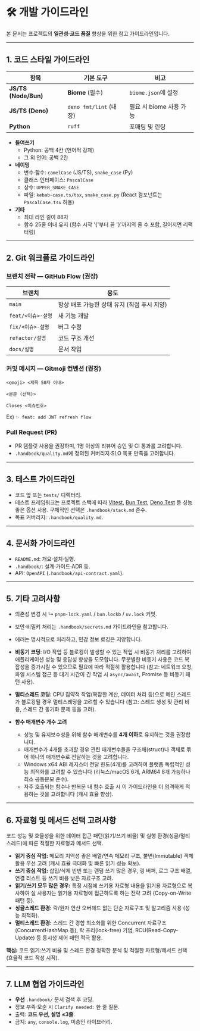 # 🛠️ 개발 가이드라인

본 문서는 프로젝트의 **일관성·코드 품질** 향상을 위한 참고 가이드라인입니다.

---

## 1. 코드 스타일 가이드라인

| 항목 | 기본 도구 | 비고 |
|------|----------|------|
| **JS/TS (Node/Bun)** | **Biome** (필수) | `biome.json`에 설정 |
| **JS/TS (Deno)**     | `deno fmt/lint` (내장) | 필요 시 biome 사용 가능 |
| **Python**           | `ruff` | 포매팅 및 린팅 |

- **들여쓰기**  
  - Python: 공백 4칸 (언어적 강제)
  - 그 외 언어: 공백 2칸
- **네이밍**  
  - 변수·함수: `camelCase` (JS/TS), `snake_case` (Py)  
  - 클래스·인터페이스: `PascalCase`  
  - 상수: `UPPER_SNAKE_CASE`  
  - 파일: `kebab-case.ts/tsx`, `snake_case.py` (React 컴포넌트는 `PascalCase.tsx` 허용)
- **기타**  
  - 최대 라인 길이 88자  
  - 함수 25줄 이내 유지 (함수 시작 '{'부터 끝 '}'까지의 줄 수 포함, 길어지면 리팩터링)

---

## 2. Git 워크플로 가이드라인

### 브랜치 전략 — GitHub Flow (권장)

| 브랜치 | 용도 |
|--------|------|
| `main` | 항상 배포 가능한 상태 유지 (직접 푸시 지양) |
| `feat/<이슈>-설명` | 새 기능 개발 |
| `fix/<이슈>-설명`  | 버그 수정 |
| `refactor/설명`    | 코드 구조 개선 |
| `docs/설명`        | 문서 작업 |

### 커밋 메시지 — **Gitmoji** 컨벤션 (권장)

```text
<emoji> <제목 50자 이내>

<본문 (선택)>

Closes <이슈번호>
```

Ex) `✨ feat: add JWT refresh flow`

### Pull Request (PR)

- PR 템플릿 사용을 권장하며, 1명 이상의 리뷰어 승인 및 CI 통과를 고려합니다.
- `.handbook/quality.md`에 정의된 커버리지·SLO 목표 만족을 고려합니다.

---

## 3. 테스트 가이드라인

- 코드 옆 또는 `tests/` 디렉터리.
- 테스트 프레임워크는 프로젝트 스택에 따라 [Vitest](https://vitest.dev/), [Bun Test](https://bun.sh/docs/test/writing), [Deno Test](https://deno.land/manual@v1.37/basics/testing) 등 성능 좋은 옵션 사용. 구체적인 선택은 `.handbook/stack.md` 준수.
- 목표 커버리지: `.handbook/quality.md`.

---

## 4. 문서화 가이드라인

- `README.md`: 개요·설치·실행.
- `.handbook/`: 설계·가이드·ADR 등.
- API: `OpenAPI` (`.handbook/api-contract.yaml`).

---

## 5. 기타 고려사항

- 의존성 변경 시 ↳ `pnpm-lock.yaml` / `bun.lockb` / `uv.lock` 커밋.  
- 보안·비밀키 처리는 `.handbook/secrets.md` 가이드라인을 참고합니다.
- 에러는 명시적으로 처리하고, 민감 정보 로깅은 지양합니다.
- **비동기 코딩**: I/O 작업 등 블로킹이 발생할 수 있는 작업 시 비동기 처리를 고려하여 애플리케이션 성능 및 응답성 향상을 도모합니다. 무분별한 비동기 사용은 코드 복잡성을 증가시킬 수 있으므로 필요에 따라 적절히 활용합니다 (참고: 네트워크 요청, 파일 시스템 접근 등 대기 시간이 긴 작업 시 `async/await`, Promise 등 비동기 패턴 사용).
- **멀티스레드 코딩**: CPU 집약적 작업(복잡한 계산, 데이터 처리 등)으로 메인 스레드가 블로킹될 경우 멀티스레딩을 고려할 수 있습니다 (참고: 스레드 생성 및 관리 비용, 스레드 간 동기화 문제 등을 고려).

- **함수 매개변수 개수 고려**
  - 성능 및 유지보수성을 위해 함수 매개변수를 **4개 이하**로 유지하는 것을 권장합니다.
  - 매개변수가 4개를 초과할 경우 관련 매개변수들을 구조체(struct)나 객체로 묶어 하나의 매개변수로 전달하는 것을 고려합니다.
  - Windows x64 ABI 레지스터 전달 한도(4개)를 고려하여 플랫폼 독립적인 성능 최적화를 고려할 수 있습니다 (리눅스/macOS 6개, ARM64 8개 가능하나 최소 공통분모 준수).
  - 자주 호출되는 함수나 반복문 내 함수 호출 시 이 가이드라인을 더 엄격하게 적용하는 것을 고려합니다 (캐시 효율 향상).

---

## 6. 자료형 및 메서드 선택 고려사항

코드 성능 및 효율성을 위한 데이터 접근 패턴(읽기/쓰기 비율) 및 실행 환경(싱글/멀티스레드)에 따른 적절한 자료형과 메서드 선택.

*   **읽기 중심 작업:** 메모리 지역성 좋은 배열/연속 메모리 구조, 불변(Immutable) 객체 활용 우선 고려 (캐시 효율 극대화 및 빠른 읽기 성능 확보).
*   **쓰기 중심 작업:** 삽입/삭제 빈번 또는 랜덤 쓰기 많은 경우, 링 버퍼, 로그 구조 배열, 연결 리스트 등 쓰기 비용 낮은 자료구조 고려.
*   **읽기/쓰기 모두 많은 경우:** 특정 시점에 쓰기용 자료형 내용을 읽기용 자료형으로 복사하여 실 사용자는 읽기용 자료형에 접근하도록 하는 전략 고려 (Copy-on-Write 패턴 등).
*   **싱글스레드 환경:** 락/원자 연산 오버헤드 없는 단순 자료구조 및 알고리즘 사용 (성능 최적화).
*   **멀티스레드 환경:** 스레드 간 경합 최소화를 위한 Concurrent 자료구조 (ConcurrentHashMap 등), 락 프리(lock-free) 기법, RCU(Read-Copy-Update) 등 동시성 제어 패턴 적극 활용.

**핵심:** 코드 읽기:쓰기 비율 및 스레드 환경 정확한 분석 및 적절한 자료형/메서드 선택 (효율적 코드 작성 시작).

---

## 7. LLM 협업 가이드라인

- **우선** `.handbook/` 문서 검색 후 코딩.  
- 정보 부족·모순 시 `Clarify needed:` 한 줄 질문.  
- 출력: **코드 우선, 설명 ≤3줄**.  
- 금지: `any`, `console.log`, 미승인 라이브러리.
